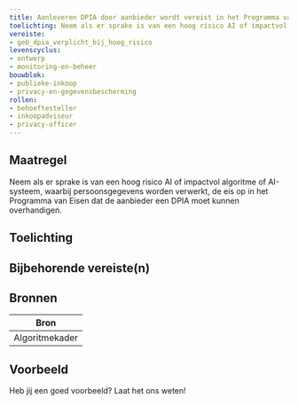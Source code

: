 ```yaml
---
title: Aanleveren DPIA door aanbieder wordt vereist in het Programma van Eisen, als persoonsgegevens worden verwerkt 
toelichting: Neem als er sprake is van een hoog risico AI of impactvol algoritme of AI-systeem, waarbij persoonsgegevens worden verwerkt, de eis op in het Programma van Eisen dat de aanbieder een DPIA moet kunnen overhandigen. 
vereiste:
- geb_dpia_verplicht_bij_hoog_risico
levenscyclus:
- ontwerp
- monitoring-en-beheer
bouwblok:
- publieke-inkoop
- privacy-en-gegevensbescherming
rollen:
- behoeftesteller
- inkoopadviseur
- privacy-officer
---
```


<!-- tags -->
## Maatregel

Neem als er sprake is van een hoog risico AI of impactvol algoritme of AI-systeem, waarbij persoonsgegevens worden verwerkt, de eis op in het Programma van Eisen dat de aanbieder een DPIA moet kunnen overhandigen.


## Toelichting



## Bijbehorende vereiste(n)

<!-- list_vereisten_on_maatregelen_page -->

## Bronnen

| Bron                        |
|-----------------------------|
|Algoritmekader|

## Voorbeeld

Heb jij een goed voorbeeld? Laat het ons weten!

